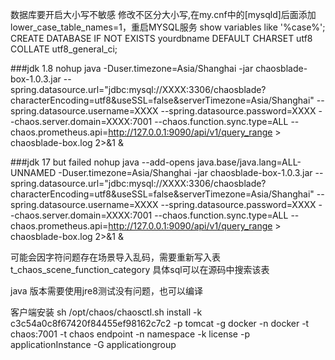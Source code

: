 数据库要开启大小写不敏感
修改不区分大小写,在my.cnf中的[mysqld]后面添加lower_case_table_names=1，重启MYSQL服务
show variables like '%case%';
CREATE DATABASE IF NOT EXISTS yourdbname DEFAULT CHARSET utf8 COLLATE utf8_general_ci;

###jdk 1.8
nohup java -Duser.timezone=Asia/Shanghai -jar chaosblade-box-1.0.3.jar --spring.datasource.url="jdbc:mysql://XXXX:3306/chaosblade?characterEncoding=utf8&useSSL=false&serverTimezone=Asia/Shanghai" --spring.datasource.username=XXXX --spring.datasource.password=XXXX --chaos.server.domain=XXXX:7001 --chaos.function.sync.type=ALL  --chaos.prometheus.api=http://127.0.0.1:9090/api/v1/query_range > chaosblade-box.log 2>&1 &

###jdk 17 but failed
nohup java --add-opens java.base/java.lang=ALL-UNNAMED -Duser.timezone=Asia/Shanghai -jar chaosblade-box-1.0.3.jar --spring.datasource.url="jdbc:mysql://XXXX:3306/chaosblade?characterEncoding=utf8&useSSL=false&serverTimezone=Asia/Shanghai" --spring.datasource.username=XXXX --spring.datasource.password=XXXX --chaos.server.domain=XXXX:7001 --chaos.function.sync.type=ALL  --chaos.prometheus.api=http://127.0.0.1:9090/api/v1/query_range > chaosblade-box.log 2>&1 &


可能会因字符问题存在场景导入乱码，需要重新写入表t_chaos_scene_function_category
具体sql可以在源码中搜索该表

java 版本需要使用jre8测试没有问题，也可以编译


客户端安装
sh /opt/chaos/chaosctl.sh install -k c3c54a0c8f67420f84455ef98162c7c2 -p tomcat -g docker -n docker -t chaos:7001
-t chaos endpoint
-n namespace
-k license
-p applicationInstance
-G applicationgroup

